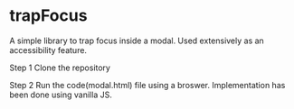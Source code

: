 # trapFocus
A simple library to trap focus inside a modal. Used extensively as an accessibility feature.

Step 1
Clone the repository 

Step 2
Run the code(modal.html) file using a broswer. Implementation has been done using vanilla JS.

